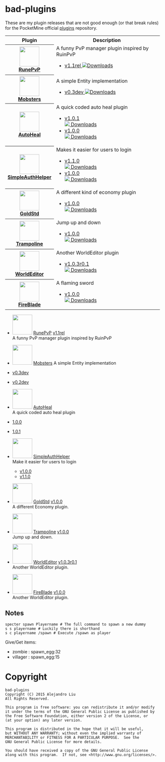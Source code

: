 # bad-plugins

These are my plugin releases that are not good enough (or that break
rules) for the PocketMine official
[plugins](http://plugins.pocketmine.net/) repository.

<table>
<tr><th>Plugin</th><th>Description</th></tr>
<tr>
  <th>
    <a href="https://github.com/alejandroliu/bad-plugins/tree/master/RunePvP">
      <img src="https://raw.githubusercontent.com/alejandroliu/bad-plugins/master/Media/Iron_Sword.png" style="width:64px;height:64px" width="64" height="64"/>
      <br/>
      RunePvP
    </a>
  </th>
  <td>
    A funny PvP manager plugin inspired by RuinPvP
    <ul>
      <li>
	<a href="https://github.com/alejandroliu/bad-plugins/releases/tag/RunePvP-1.1rel">v1.1rel 
	  <img src="https://raw.githubusercontent.com/alejandroliu/bad-plugins/master/Media/download-icon.png" alt="Downloads"/></a>
      </li>
    </ul>
  </td>
</tr>
<!---------------------------------------------------------------------->
<tr>
  <th>
    <a href="https://github.com/alejandroliu/bad-plugins/tree/master/Mobsters">
      <img src="https://raw.githubusercontent.com/alejandroliu/bad-plugins/master/Media/Mobsters-icon.png" style="width:64px;height:64px" width="64" height="64"/>
      <br/>
      Mobsters
    </a>
  </th>
  <td>
    A simple Entity implementation
    <ul>
      <li>
	<a href="https://github.com/alejandroliu/bad-plugins/releases/tag/Mobsters-0.3dev"> v0.3dev
	  <img src="https://raw.githubusercontent.com/alejandroliu/bad-plugins/master/Media/download-icon.png" alt="Downloads"/></a>
      </li>
    </ul>
  </td>
</tr>
<!---------------------------------------------------------------------->
<tr>
  <th>
    <a href="https://github.com/alejandroliu/bad-plugins/tree/master/AutoHeal">
      <img src="https://raw.githubusercontent.com/alejandroliu/bad-plugins/master/Media/AutoHeal-icon.png" style="width:64px;height:64px" width="64" height="64"/>
      <br/>
      AutoHeal
    </a>
  </th>
  <td>
    A quick coded auto heal plugin
    <ul>
      <li>
	<a href="https://github.com/alejandroliu/bad-plugins/tree/AutoHeal-1.0.1/AutoHeal">v1.0.1</a><br/>
	<a href="https://github.com/alejandroliu/bad-plugins/releases/tag/AutoHeal-1.0.1">
	  <img src="https://raw.githubusercontent.com/alejandroliu/bad-plugins/master/Media/download-icon.png"/>
Downloads</a>
      </li>
      <li>
	<a href="https://github.com/alejandroliu/bad-plugins/tree/AutoHeal-1.0.0/AutoHeal">v1.0.0</a><br/>
	<a href="https://github.com/alejandroliu/bad-plugins/releases/tag/AutoHeal-1.0.0">
	  <img src="https://raw.githubusercontent.com/alejandroliu/bad-plugins/master/Media/download-icon.png"/>
Downloads</a>
      </li>
    </ul>
  </td>
</tr>

<!---------------------------------------------------------------------->
<tr>
  <th>
    <a href="https://github.com/alejandroliu/bad-plugins/tree/master/SimpleAuthHelper">
      <img src="https://raw.githubusercontent.com/alejandroliu/bad-plugins/master/Media/helper-icon.png" style="width:64px;height:64px" width="64" height="64"/>
      <br/>
      SimpleAuthHelper
    </a>
  </th>
  <td>
    Makes it easier for users to login
    <ul>
      <li>
	<a href="https://github.com/alejandroliu/bad-plugins/tree/SimpleAuthHelper-1.1.0/SimpleAuthHelper">v1.1.0</a><br/>
	<a href="https://github.com/alejandroliu/bad-plugins/releases/tag/SimpleAuthHelper-1.1.0">
	  <img src="https://raw.githubusercontent.com/alejandroliu/bad-plugins/master/Media/download-icon.png"/>
Downloads</a>
      </li>
      <li>
	<a href="https://github.com/alejandroliu/bad-plugins/tree/SimpleAuthHelper-1.0.0/SimpleAuthHelper">v1.0.0</a><br/>
	<a href="https://github.com/alejandroliu/bad-plugins/releases/tag/SimpleAuthHelper-1.0.0">
	  <img src="https://raw.githubusercontent.com/alejandroliu/bad-plugins/master/Media/download-icon.png"/>
Downloads</a>
      </li>
    </ul>
  </td>
</tr>

<!---------------------------------------------------------------------->
<tr>
  <th>
    <a href="https://github.com/alejandroliu/bad-plugins/tree/master/GoldStd">
      <img src="https://raw.githubusercontent.com/alejandroliu/bad-plugins/master/Media/GoldStd2-icon.png" style="width:64px;height:64px" width="64" height="64"/>
      <br/>
      GoldStd
    </a>
  </th>
  <td>
    A different kind of economy plugin
    <ul>
      <li>
	<a href="https://github.com/alejandroliu/bad-plugins/tree/GoldStd-1.0.0/GoldStd">v1.0.0</a><br/>
	<a href="https://github.com/alejandroliu/bad-plugins/releases/tag/GoldStd-1.0.0">
	  <img src="https://raw.githubusercontent.com/alejandroliu/bad-plugins/master/Media/download-icon.png"/>
Downloads</a>
      </li>
    </ul>
  </td>
</tr>

<!---------------------------------------------------------------------->
<tr>
  <th>
    <a href="https://github.com/alejandroliu/bad-plugins/tree/master/Trampoline">
      <img src="https://raw.githubusercontent.com/alejandroliu/bad-plugins/master/Media/Trampoline-icon.png" style="width:64px;height:64px" width="64" height="64"/>
      <br/>
      Trampoline
    </a>
  </th>
  <td>
    Jump up and down
    <ul>
      <li>
	<a href="https://github.com/alejandroliu/bad-plugins/tree/Trampoline-1.0.0/Trampoline">v1.0.0</a><br/>
	<a href="https://github.com/alejandroliu/bad-plugins/releases/tag/Trampoline-1.0.0">
	  <img src="https://raw.githubusercontent.com/alejandroliu/bad-plugins/master/Media/download-icon.png"/>
Downloads</a>
      </li>
    </ul>
  </td>
</tr>
<!---------------------------------------------------------------------->
<tr>
  <th>
    <a href="https://github.com/alejandroliu/bad-plugins/tree/master/WorldEditor">
      <img src="https://raw.githubusercontent.com/alejandroliu/bad-plugins/master/Media/WorldEditor-icon.png" style="width:64px;height:64px" width="64" height="64"/>
      <br/>
      WorldEditor
    </a>
  </th>
  <td>
    Another WorldEditor plugin
    <ul>
      <li>
	<a href="https://github.com/alejandroliu/bad-plugins/tree/WorldEditor-1.0.3r0.1/WorldEditor">v1.0.3r0.1</a><br/>
	<a href="https://github.com/alejandroliu/bad-plugins/releases/tag/WorldEditor-1.0.3r0.1">
	  <img src="https://raw.githubusercontent.com/alejandroliu/bad-plugins/master/Media/download-icon.png"/>
Downloads</a>
      </li>
    </ul>
  </td>
</tr>

<!---------------------------------------------------------------------->
<tr>
  <th>
    <a href="https://github.com/alejandroliu/bad-plugins/tree/master/FireBlade">
      <img src="https://raw.githubusercontent.com/alejandroliu/bad-plugins/master/Media/FireBlade-icon.png" style="width:64px;height:64px" width="64" height="64"/>
      <br/>
      FireBlade
    </a>
  </th>
  <td>
    A flaming sword
    <ul>
      <li>
	<a href="https://github.com/alejandroliu/bad-plugins/tree/FireBlade-1.0.0/FireBlade">v1.0.0</a><br/>
	<a href="https://github.com/alejandroliu/bad-plugins/releases/tag/FireBlade-1.0.0">
	  <img src="https://raw.githubusercontent.com/alejandroliu/bad-plugins/master/Media/download-icon.png"/>
Downloads</a>
      </li>
    </ul>
  </td>
</tr>

</table>




* <img src="https://raw.githubusercontent.com/alejandroliu/bad-plugins/master/Media/Iron_Sword.png" style="width:64px;height:64px" width="64" height="64"/>  [RunePvP](https://github.com/alejandroliu/bad-plugins/tree/master/RunePvP) [v1.1rel](https://github.com/alejandroliu/bad-plugins/tree/RunePvP-1.1rel/RunePvP)  
  A funny PvP manager plugin inspired by RuinPvP

*  <img src="https://raw.githubusercontent.com/alejandroliu/bad-plugins/master/Media/Mobsters-icon.png" style="width:64px;height:64px" width="64" height="64"/> [Mobsters](https://github.com/alejandroliu/bad-plugins/tree/master/Mobsters)
  A simple Entity implementation
  * [v0.3dev](https://github.com/alejandroliu/bad-plugins/tree/Mobsters-0.3dev/Mobsters)  
  * [v0.2dev](https://github.com/alejandroliu/bad-plugins/tree/Mobsters-0.2dev/Mobsters)  
*  <img src="https://raw.githubusercontent.com/alejandroliu/bad-plugins/master/Media/AutoHeal-icon.png" style="width:64px;height:64px" width="64" height="64"/> [AutoHeal](https://github.com/alejandroliu/bad-plugins/tree/master/AutoHeal)  
  A quick coded auto heal plugin
  * [1.0.0](https://github.com/alejandroliu/bad-plugins/tree/AutoHeal-1.0.0/AutoHeal)  
  * [1.0.1](https://github.com/alejandroliu/bad-plugins/tree/AutoHeal-1.0.1/AutoHeal)  
*  <img src="https://raw.githubusercontent.com/alejandroliu/bad-plugins/master/Media/helper-icon.png" style="width:64px;height:64px" width="64" height="64"/> [SimpleAuthHelper](https://github.com/alejandroliu/bad-plugins/tree/master/SimpleAuthHelper)  
  Make it easier for users to login
   * [v1.0.0](https://github.com/alejandroliu/bad-plugins/tree/SimpleAuthHelper-1.0.0/SimpleAuthHelper)  
   * [v1.1.0](https://github.com/alejandroliu/bad-plugins/tree/SimpleAuthHelper-1.1.0/SimpleAuthHelper)  
*  <img src="https://raw.githubusercontent.com/alejandroliu/bad-plugins/master/Media/GoldStd2-icon.png" style="width:64px;height:64px" width="64" height="64"/> [GoldStd](https://github.com/alejandroliu/bad-plugins/tree/master/GoldStd) [v1.0.0](https://github.com/alejandroliu/bad-plugins/tree/GoldStd-1.0.0/GoldStd)   
   A different Economy plugin.
*  <img src="https://raw.githubusercontent.com/alejandroliu/bad-plugins/master/Media/Trampoline-icon.png" style="width:64px;height:64px" width="64" height="64"/> [Trampoline](https://github.com/alejandroliu/bad-plugins/tree/master/Trampoline) [v1.0.0](https://github.com/alejandroliu/bad-plugins/tree/Trampoline-1.0.0/Trampoline)   
   Jump up and down.
*  <img src="https://raw.githubusercontent.com/alejandroliu/bad-plugins/master/Media/WorldEditor-icon.png" style="width:64px;height:64px" width="64" height="64"/> [WorldEditor](https://github.com/alejandroliu/bad-plugins/tree/master/WorldEditor) [v1.0.3r0.1](https://github.com/alejandroliu/bad-plugins/tree/WorldEditor-1.0.3r0.1/WorldEditor)   
   Another WorldEditor plugin.
*  <img src="https://raw.githubusercontent.com/alejandroliu/bad-plugins/master/Media/FireBlade-icon.png" style="width:64px;height:64px" width="64" height="64"/> [FireBlade](https://github.com/alejandroliu/bad-plugins/tree/master/FireBlade) [v1.0.0](https://github.com/alejandroliu/bad-plugins/tree/FireBlade-1.0.0/FireBlade)   
   Another WorldEditor plugin.






## Notes

	specter spawn Playername # The full command to spawn a new dummy
	s s playername # Luckily there is shorthand
	s c playername /spawn # Execute /spawn as player

Give/Get items:

* zombie : spawn_egg:32
* villager : spawn_egg:15

# Copyright

    bad-plugins
    Copyright (C) 2015 Alejandro Liu
    All Rights Reserved.

    This program is free software: you can redistribute it and/or modify
    it under the terms of the GNU General Public License as published by
    the Free Software Foundation, either version 2 of the License, or
    (at your option) any later version.

    This program is distributed in the hope that it will be useful,
    but WITHOUT ANY WARRANTY; without even the implied warranty of
    MERCHANTABILITY or FITNESS FOR A PARTICULAR PURPOSE.  See the
    GNU General Public License for more details.

    You should have received a copy of the GNU General Public License
    along with this program.  If not, see <http://www.gnu.org/licenses/>.
